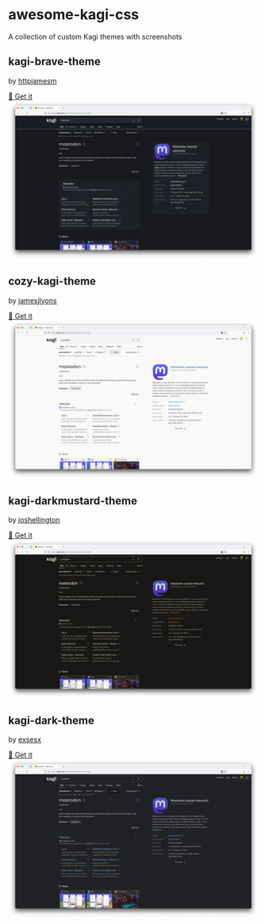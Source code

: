 # awesome-kagi-css
A collection of custom Kagi themes with screenshots

## kagi-brave-theme
by [httpjamesm](https://github.com/httpjamesm)

[🔗 Get it](https://gist.github.com/httpjamesm/a9c6b3b115cb09c483e53ad5f5ec9b99)
![image](kagi-brave-theme.png)

## cozy-kagi-theme
by [jamesjlyons](https://github.com/jamesjlyons)

[🔗 Get it](https://gist.github.com/jamesjlyons/26682982319ca84b7bee991eb158ce49)
![image](cozy-kagi-theme.png)

## kagi-darkmustard-theme
by [joshellington](https://github.com/joshellington)

[🔗 Get it](https://gist.github.com/joshellington/51765a15d8f780089619b638fc6aea6b)
![image](kagi-darkmustard-theme.png)

## kagi-dark-theme
by [exsesx](https://github.com/exsesx)

[🔗 Get it](https://github.com/exsesx/kagi-dark-theme)
![image](kagi-dark-theme.png)
